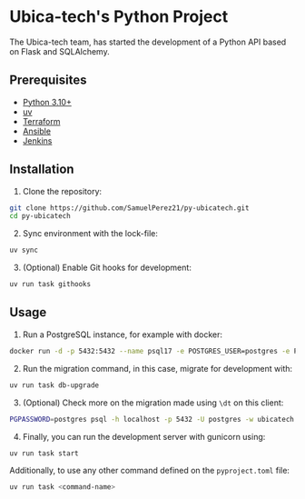 # Ubica-tech's Python Project

The Ubica-tech team, has started the development of a Python API based on Flask and SQLAlchemy.

## Prerequisites

- [Python 3.10+](https://www.python.org/downloads/)
- [uv](https://github.com/astral-sh/uv?tab=readme-ov-file#installation)
- [Terraform](https://developer.hashicorp.com/terraform/install)
- [Ansible](https://docs.ansible.com/ansible/latest/installation_guide)
- [Jenkins](https://www.jenkins.io/doc/book/installing/)

## Installation

1. Clone the repository:
```sh
git clone https://github.com/SamuelPerez21/py-ubicatech.git
cd py-ubicatech
```

2. Sync environment with the lock-file:
```sh
uv sync
```

3. (Optional) Enable Git hooks for development:
```sh
uv run task githooks
```

## Usage

1. Run a PostgreSQL instance, for example with docker:
```sh
docker run -d -p 5432:5432 --name psql17 -e POSTGRES_USER=postgres -e POSTGRES_PASSWORD=postgres -e POSTGRES_DB=ubicatech postgres:17.4
```

2. Run the migration command, in this case, migrate for development with:
```sh
uv run task db-upgrade
```

3. (Optional) Check more on the migration made using `\dt` on this client:
```sh
PGPASSWORD=postgres psql -h localhost -p 5432 -U postgres -w ubicatech
```

4. Finally, you can run the development server with gunicorn using:
```sh
uv run task start
```

Additionally, to use any other command defined on the `pyproject.toml` file:
```sh
uv run task <command-name>
```
